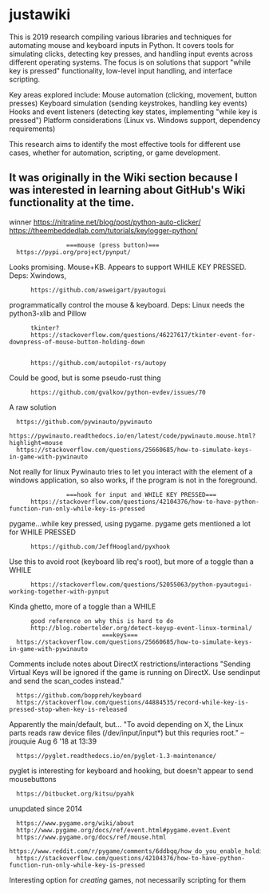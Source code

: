# justawiki

This is 2019 research compiling various libraries and techniques for automating mouse and keyboard inputs in Python. It covers tools for simulating clicks, detecting key presses, and handling input events across different operating systems. The focus is on solutions that support "while key is pressed" functionality, low-level input handling, and interface scripting.

Key areas explored include:
    Mouse automation (clicking, movement, button presses)
    Keyboard simulation (sending keystrokes, handling key events)
    Hooks and event listeners (detecting key states, implementing "while key is pressed")
    Platform considerations (Linux vs. Windows support, dependency requirements)

This research aims to identify the most effective tools for different use cases, whether for automation, scripting, or game development.

It was originally in the Wiki section because I was interested in learning about GitHub's Wiki functionality at the time.
---


 winner
                    https://nitratine.net/blog/post/python-auto-clicker/
                    https://theembeddedlab.com/tutorials/keylogger-python/

                
    
                    ===mouse (press button)===      
      https://pypi.org/project/pynput/
Looks promising.  Mouse+KB.  Appears to support WHILE KEY PRESSED.
Deps: Xwindows, 

          https://github.com/asweigart/pyautogui
programmatically control the mouse & keyboard. 
Deps: Linux needs the python3-xlib and Pillow

          tkinter?
          https://stackoverflow.com/questions/46227617/tkinter-event-for-downpress-of-mouse-button-holding-down


          https://github.com/autopilot-rs/autopy
Could be good, but is some pseudo-rust thing

          https://github.com/gvalkov/python-evdev/issues/70
A raw solution

      https://github.com/pywinauto/pywinauto
      https://pywinauto.readthedocs.io/en/latest/code/pywinauto.mouse.html?highlight=mouse
      https://stackoverflow.com/questions/25660685/how-to-simulate-keys-in-game-with-pywinauto
Not really for linux
Pywinauto tries to let you interact with the element of a windows application, so also works, if the program is not in the foreground.

                    ===hook for input and WHILE KEY PRESSED===
          https://stackoverflow.com/questions/42104376/how-to-have-python-function-run-only-while-key-is-pressed
pygame...while key pressed, using pygame.  pygame gets mentioned a lot for WHILE PRESSED

          https://github.com/JeffHoogland/pyxhook
Use this to avoid root (keyboard lib req's root), but more of a toggle than a WHILE

          https://stackoverflow.com/questions/52055063/python-pyautogui-working-together-with-pynput
Kinda ghetto, more of a toggle than a WHILE

          good reference on why this is hard to do
          http://blog.robertelder.org/detect-keyup-event-linux-terminal/
                              ===keys===
      https://stackoverflow.com/questions/25660685/how-to-simulate-keys-in-game-with-pywinauto
Comments include notes about DirectX restrictions/interactions
"Sending Virtual Keys will be ignored if the game is running on DirectX. Use sendinput and send the scan_codes instead."

      https://github.com/boppreh/keyboard
      https://stackoverflow.com/questions/44884535/record-while-key-is-pressed-stop-when-key-is-released
Apparently the main/default, but...
"To avoid depending on X, the Linux parts reads raw device files (/dev/input/input*) but this requries root." – jrouquie Aug 6 '18 at 13:39

      https://pyglet.readthedocs.io/en/pyglet-1.3-maintenance/
pyglet is interesting for keyboard and hooking, but doesn't appear to send mousebuttons

      https://bitbucket.org/kitsu/pyahk
unupdated since 2014




      https://www.pygame.org/wiki/about
      http://www.pygame.org/docs/ref/event.html#pygame.event.Event
      https://www.pygame.org/docs/ref/mouse.html
      https://www.reddit.com/r/pygame/comments/6ddbqq/how_do_you_enable_holding_keys_in_pygame/
      https://stackoverflow.com/questions/42104376/how-to-have-python-function-run-only-while-key-is-pressed
Interesting option for *creating* games, not necessarily scripting for them
